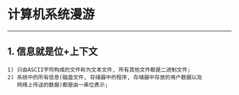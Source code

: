 # **计算机系统漫游**
***



## **1. 信息就是位+上下文**
    1) 只由ASCII字符构成的文件称为文本文件, 所有其他文件都是二进制文件;
    2) 系统中的所有信息(磁盘文件, 存储器中的程序, 存储器中存放的用户数据以及
       网络上传送的数据)都是由一串位表示;
